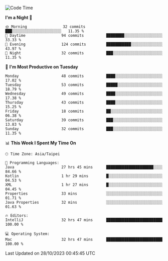 <!--START_SECTION:waka-->
![Code Time](http://img.shields.io/badge/Code%20Time-585%20hrs%2031%20mins-blue)

**I'm a Night 🦉** 

```text
🌞 Morning                32 commits          ███░░░░░░░░░░░░░░░░░░░░░░   11.35 % 
🌆 Daytime                94 commits          ████████░░░░░░░░░░░░░░░░░   33.33 % 
🌃 Evening                124 commits         ███████████░░░░░░░░░░░░░░   43.97 % 
🌙 Night                  32 commits          ███░░░░░░░░░░░░░░░░░░░░░░   11.35 % 
```
📅 **I'm Most Productive on Tuesday** 

```text
Monday                   48 commits          ████░░░░░░░░░░░░░░░░░░░░░   17.02 % 
Tuesday                  53 commits          █████░░░░░░░░░░░░░░░░░░░░   18.79 % 
Wednesday                49 commits          ████░░░░░░░░░░░░░░░░░░░░░   17.38 % 
Thursday                 43 commits          ████░░░░░░░░░░░░░░░░░░░░░   15.25 % 
Friday                   18 commits          ██░░░░░░░░░░░░░░░░░░░░░░░   06.38 % 
Saturday                 39 commits          ███░░░░░░░░░░░░░░░░░░░░░░   13.83 % 
Sunday                   32 commits          ███░░░░░░░░░░░░░░░░░░░░░░   11.35 % 
```


📊 **This Week I Spent My Time On** 

```text
🕑︎ Time Zone: Asia/Taipei

💬 Programming Languages: 
Java                     27 hrs 45 mins      █████████████████████░░░░   84.66 % 
Kotlin                   1 hr 29 mins        █░░░░░░░░░░░░░░░░░░░░░░░░   04.53 % 
XML                      1 hr 27 mins        █░░░░░░░░░░░░░░░░░░░░░░░░   04.45 % 
Properties               33 mins             ░░░░░░░░░░░░░░░░░░░░░░░░░   01.71 % 
Java Properties          32 mins             ░░░░░░░░░░░░░░░░░░░░░░░░░   01.63 % 

🔥 Editors: 
IntelliJ                 32 hrs 47 mins      █████████████████████████   100.00 % 

💻 Operating System: 
Mac                      32 hrs 47 mins      █████████████████████████   100.00 % 
```


 Last Updated on 28/10/2023 00:45:45 UTC
<!--END_SECTION:waka-->
